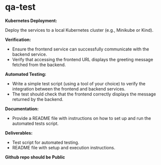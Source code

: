 # qa-test

**Kubernetes Deployment:**

Deploy the services to a local Kubernetes cluster (e.g., Minikube or Kind).

**Verification:**

- Ensure the frontend service can successfully communicate with the backend service.
- Verify that accessing the frontend URL displays the greeting message fetched from the backend.

**Automated Testing:**

- Write a simple test script (using a tool of your choice) to verify the integration between the frontend and backend services.
- The test should check that the frontend correctly displays the message returned by the backend.

**Documentation:**

- Provide a README file with instructions on how to set up and run the automated tests script.

**Deliverables:**
- Test script for automated testing.
- README file with setup and execution instructions.

**Github repo should be Public**
